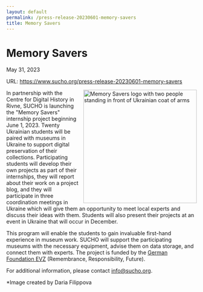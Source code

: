 ```yaml
---
layout: default
permalink: /press-release-20230601-memory-savers
title: Memory Savers
---
```



# Memory Savers
May 31, 2023

URL: https://www.sucho.org/press-release-20230601-memory-savers 

<img src="/assets/images/memory savers-with frames.jpg" alt="Memory Savers logo with two people standing in front of Ukrainian coat of arms" width="300" style="float: right; margin-left: 10px;" />

In partnership with the Centre for Digital History in Rivne, SUCHO is launching the "Memory Savers" internship project beginning June 1, 2023. Twenty Ukrainian students will be paired with museums in Ukraine to support digital preservation of their collections. Participating students will develop their own projects as part of their internships, they will report about their work on a project blog, and they will participate in three coordination meetings in Ukraine which will give them an opportunity to meet local experts and discuss their ideas with them. Students will also present their projects at an event in Ukraine that will occur in December.

This program will enable the students to gain invaluable first-hand experience in museum work. SUCHO will support the participating museums with the necessary equipment, advise them on data storage, and connect them with experts. The project is funded by the [German Foundation EVZ](https://www.stiftung-evz.de/en/) (Remembrance, Responsibility, Future).

For additional information, please contact info@sucho.org. 




*Image created by Daria Filippova









